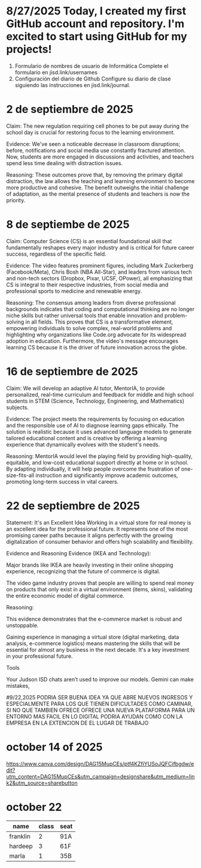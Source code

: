 # 8/27/2025  Today, I created my first GitHub account and repository. I'm excited to start using GitHub for my projects!
1. Formulario de nombres de usuario de Informática
Complete el formulario en jisd.link/usernames
2. Configuración del diario de Github
Configure su diario de clase siguiendo las instrucciones en jisd.link/journal.

# 2 de septiembre de 2025

Claim: The new regulation requiring cell phones to be put away during the school day is crucial for restoring focus to the learning environment.

Evidence: We've seen a noticeable decrease in classroom disruptions; before, notifications and social media use constantly fractured attention. Now, students are more engaged in discussions and activities, and teachers spend less time dealing with distraction issues.

Reasoning: These outcomes prove that, by removing the primary digital distraction, the law allows the teaching and learning environment to become more productive and cohesive. The benefit outweighs the initial challenge of adaptation, as the mental presence of students and teachers is now the priority.

# 8 de septiembe de 2025

Claim: Computer Science (CS) is an essential foundational skill that fundamentally reshapes every major industry and is critical for future career success, regardless of the specific field.

Evidence: The video features prominent figures, including Mark Zuckerberg (Facebook/Meta), Chris Bosh (NBA All-Star), and leaders from various tech and non-tech sectors (Dropbox, Pixar, UCSF, OPower), all emphasizing that CS is integral to their respective industries, from social media and professional sports to medicine and renewable energy.

Reasoning: The consensus among leaders from diverse professional backgrounds indicates that coding and computational thinking are no longer niche skills but rather universal tools that enable innovation and problem-solving in all fields. This proves that CS is a transformative element, empowering individuals to solve complex, real-world problems and highlighting why organizations like Code.org advocate for its widespread adoption in education. Furthermore, the video's message encourages learning CS because it is the driver of future innovation across the globe.



# 16 de septiembre de 2025

Claim: We will develop an adaptive AI tutor, MentorIA, to provide personalized, real-time curriculum and feedback for middle and high school students in STEM (Science, Technology, Engineering, and Mathematics) subjects.

Evidence: The project meets the requirements by focusing on education and the responsible use of AI to diagnose learning gaps ethically. The solution is realistic because it uses advanced language models to generate tailored educational content and is creative by offering a learning experience that dynamically evolves with the student's needs.

Reasoning: MentorIA would level the playing field by providing high-quality, equitable, and low-cost educational support directly at home or in school. By adapting individually, it will help people overcome the frustration of one-size-fits-all instruction and significantly improve academic outcomes, promoting long-term success in vital careers.

# 22 de septiembre de 2025

Statement: It's an Excellent Idea
Working in a virtual store for real money is an excellent idea for the professional future. It represents one of the most promising career paths because it aligns perfectly with the growing digitalization of consumer behavior and offers high scalability and flexibility.

Evidence and Reasoning
Evidence (IKEA and Technology):

Major brands like IKEA are heavily investing in their online shopping experience, recognizing that the future of commerce is digital.

The video game industry proves that people are willing to spend real money on products that only exist in a virtual environment (items, skins), validating the entire economic model of digital commerce.

Reasoning:

This evidence demonstrates that the e-commerce market is robust and unstoppable.

Gaining experience in managing a virtual store (digital marketing, data analysis, e-commerce logistics) means mastering the skills that will be essential for almost any business in the next decade. It's a key investment in your professional future.

















Tools

Your Judson ISD chats aren’t used to improve our models. Gemini can make mistakes,




#9/22,2025 PODRIA SER BUENA IDEA YA QUE ABRE NUEVOS INGRESOS Y ESPECIALMENTE PARA LOS QUE TIENEN DIFICULTADES COMO CAMINAR, SI NO QUE TAMBIEN OFRECE OFRECE UNA NUEVA PLATAFORMA PARA UN ENTORNO MAS FACIL EN LO DIGITAL PODRIA AYUDAN COMO CON LA EMPRESA EN LA EXTENCION DE EL LUGAR DE TRABAJO




# october 14 of 2025

https://www.canva.com/design/DAG15MupCEs/ptf4KZfiYUSoJQFCifbgdw/edit?utm_content=DAG15MupCEs&utm_campaign=designshare&utm_medium=link2&utm_source=sharebutton


# october 22

 
name     |    class      |    seat          |
-------- |--------------| ------------------|
franklin |  2           |        91A        |
hardeep  |  3           |        61F        |
marla    |  1           |         35B       |                                                                                                                                                                                                  |

